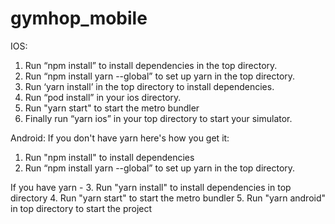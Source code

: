 # gymhop_mobile

IOS:
1. Run “npm install” to install dependencies in the top directory. 
2. Run “npm install yarn --global” to set up yarn in the top directory. 
3. Run ‘yarn install’ in the top directory to install dependencies. 
4. Run “pod install” in your ios directory.
5. Run "yarn start" to start the metro bundler
6. Finally run “yarn ios” in your top directory to start your simulator.

Android:
If you don't have yarn here's how you get it:
1. Run "npm install" to install dependencies
2. Run “npm install yarn --global” to set up yarn in the top directory. 

If you have yarn - 
3. Run "yarn install" to install dependencies in top directory
4. Run "yarn start" to start the metro bundler
5. Run "yarn android" in top directory to start the project

